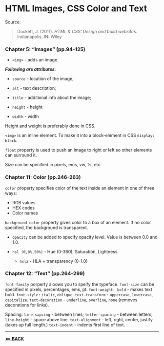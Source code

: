 # HTML Images, CSS Color and Text

Source:  
> Duckett, J. (2011). *HTML & CSS: Design and build websites.* Indianapolis, IN: Wiley


### Chapter 5: “Images” (pp.94-125)

* `<img>` - adds an image.

***Following are attributes***:

* `source` - location of the image;
  
* `alt` - text description;

* `title` - additional info about the image;

* `height` - height

* `width` - width

Height and weight is preferably done in CSS.

`<img>` is an inline element. To make it into a block-element in CSS  `display: block`.

`float` property is used to push an image to right or left so other elements can surround it.

Size can be specified in pixels, ems, vw, %, etc.

### Chapter 11: Color (pp.246-263)

`color` property specifies color of the text inside an element in one of three ways:

* RGB values
* HEX codes
* Color names

`background-color` property gives color to a box of an element. If no color specified, the background is transparent.

* `opacity` can be added to specify opacity level. Value is between 0.0 and 1.0.  

* `hsl (0,0%,50%)` - Hue (0-360), Saturation, Lightness.  
  * `hsla` - HLA + transparency (0-1.0)

### Chapter 12: “Text” (pp.264-299)

`font-family` porperty aloows you to speify the typeface.
`font-size` can be specified in pixels, percentages, ems, pt.
`font-weight: bold` - makes text bold.
`font-style:` `italic`, `oblique`.
`text-transform` - `uppercase`, `lowercase`, `capitalize`.
`text-decoration` - `underline`, `overline`, `none` (removes decorations for links).

Spacing:
`line-sapcing` - between lines;
`letter-spacing` - between letters;
`line-height` - space above line.
`text-alignment` - left, right, center, justify (takes up full length.)
`text-indent` - indents first line of text.

-----

[**<== BACK**](102-toc.md)